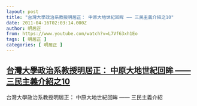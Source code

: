 ```yaml
---
layout: post
title: "台灣大學政治系教授明居正： 中原大地世紀回眸 —— 三民主義介紹之10"
date: 2011-04-16T02:03:14.000Z
author: 明居正
from: https://www.youtube.com/watch?v=L7Vf63xh1Eo
tags: [ 明居正 ]
categories: [ 明居正 ]
---
```

<!--1302919394000-->
[台灣大學政治系教授明居正： 中原大地世紀回眸 —— 三民主義介紹之10](https://www.youtube.com/watch?v=L7Vf63xh1Eo)
------

<div>
台灣大學政治系教授明居正： 中原大地世紀回眸 —— 三民主義介紹
</div>
